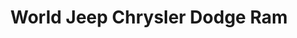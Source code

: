 ---
title: "World Jeep Chrysler Dodge Ram"
url: /shrewsbury/world-jeep-chrysler-dodge-ram/
shop: car
---